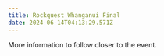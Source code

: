 ```yaml
---
title: Rockquest Whanganui Final
date: 2024-06-14T04:13:29.571Z
---
```

More information to follow closer to the event.